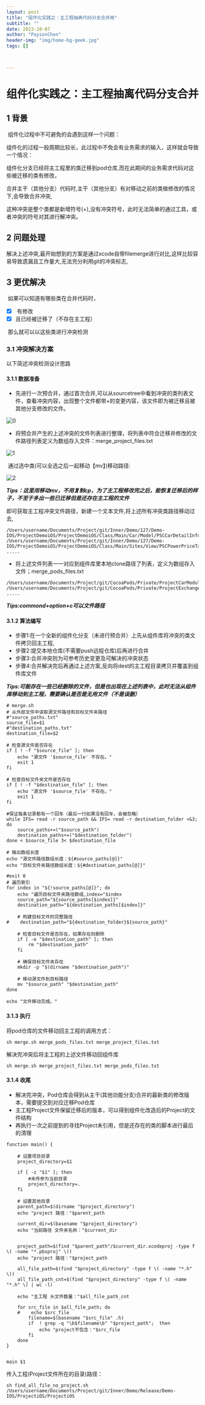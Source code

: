 ```yaml
---
layout: post
title: "组件化实践之：主工程抽离代码分支合并用"
subtitle: ""
date: 2023-10-07
author: "PaysonChen"
header-img: "img/home-bg-geek.jpg"
tags: []



---
```


# 组件化实践之：主工程抽离代码分支合并

## 1 背景

​	组件化过程中不可避免的会遇到这样一个问题：

​	组件化的过程一般周期比较长，此过程中不免会有业务需求的输入，这样就会导致一个情况：

​	组件化分支已经将主工程里的类迁移到pod仓库,而在此期间的业务需求代码对这些被迁移的类有修改，

​	合并主干（其他分支）代码时,主干（其他分支）有对移动之前的类做修改的情况下,会导致合并冲突,

​	这种冲突是整个类都是新增符号(+),没有冲突符号，此时无法简单的通过工具，或者冲突的符号对其进行解冲突。

## 2 问题处理

​	解决上述冲突,最开始想到的方案是通过xcode自带filemerge进行对比,这样比较容易导致遗漏且工作量大,无法充分利用git的冲突标志,

## 3 更优解决

​	如果可以知道有哪些类在合并代码时，

- [x] ​	有修改
- [x] ​	且已经被迁移了（不存在主工程）

​	那么就可以以这些类进行冲突检测

### 3.1 冲突解决方案

以下简述冲突检测设计思路	

#### 3.1.1 数据准备

- 先进行一次预合并，通过首次合并,可以从sourcetree中看到冲突的类列表文件，查看冲突内容，出现整个文件都带+的变更内容，该文件即为被迁移且被其他分支修改的文件。

![0](/img/2023-10-07-merge/0.jpg)

- 将预合并产生的上述冲突的文件列表进行整理，将列表中符合迁移并修改的文件路径列表定义为数组存入文件：merge_project_files.txt

![1](/img/2023-10-07-merge/1.jpg)

​	通过选中类(可以全选之后一起移动【mv】)移动路径:

![2](/img/2023-10-07-merge/2.jpg)

***Tips：这里用移动mv，不用复制cp，为了主工程修改完之后，能恢复迁移后的样子，不至于多出一些已迁移但是还存在主工程的文件***	

即可获取主工程冲突文件路径，新建一个文本文件,将上述所有冲突类路径移动过去,

```shell
/Users/username/Documents/Project/git/Inner/Demo/127/Demo-IOS/ProjectDemoiOS/ProjectDemoiOS/Class/Main/Car/Model/PSCCarDetailInforModel.h
/Users/username/Documents/Project/git/Inner/Demo/127/Demo-IOS/ProjectDemoiOS/ProjectDemoiOS/Class/Main/Sites/View/PSCPowerPriceTableViewCell.m
.....
```

- 将上述文件列表一一对应到组件库里本地clone路径了列表，定义为数组存入文件；merge_pods_files.txt

```
/Users/username/Documents/Project/git/CocoaPods/Private/ProjectCarModule/ProjectCarModule/Classes/Car/Model/DemoCarDetailInforModel.h
/Users/username/Documents/Project/git/CocoaPods/Private/ProjectExchangeMoudle/ProjectExchangeMoudle/Classes/Sites/View/DemoPowerPriceTableViewCell.m
.....
```

***Tips:commond+option+c可以文件路径***

#### 3.1.2  算法编写

- 步骤1:在一个全新的组件化分支（未进行预合并）上先从组件库将冲突的类文件拷贝回主工程,
- 步骤2:提交本地仓库(不需要push远程仓库)后再进行合并
- 步骤3:合并冲突则为可参考历史变更及可解决的冲突状态
- 步骤4:合并解决完后再通过上述方案,反向将dest的主工程目录拷贝并覆盖到组件库文件

***Tips:可能存在一些已经删除的文件，但是也出现在上述列表中，此时无法从组件库移动到主工程，需要确认是否是无用文件（不是误删）***

```shell
# merge.sh
# 从外部文件中读取源文件路径和目标文件夹路径
#"source_paths.txt"
source_file=$1
#"destination_paths.txt"
destination_file=$2

# 检查源文件是否存在
if [ ! -f "$source_file" ]; then
    echo "源文件 '$source_file' 不存在。"
    exit 1
fi

# 检查目标文件夹文件是否存在
if [ ! -f "$destination_file" ]; then
    echo "源文件 '$source_file' 不存在。"
    exit 1
fi

#保证每条记录都有一个回车（最后一行如果没有回车，会被忽略）
while IFS= read -r source_path && IFS= read -r destination_folder <&3; do
    source_paths+=("$source_path")
    destination_paths+=("$destination_folder")
done < $source_file 3< $destination_file

# 输出数组长度
echo "源文件路径数组长度：${#source_paths[@]}"
echo "目标文件夹路径数组长度：${#destination_paths[@]}"

#exit 0
# 遍历索引
for index in "${!source_paths[@]}"; do
    echo "遍历目标文件夹路径数组,index="$index
    source_path="${source_paths[$index]}"
    destination_path="${destination_paths[$index]}"

    # 构建目标文件的完整路径
#    destination_path="${destination_folder}${source_path}"

    # 检查目标文件是否存在，如果存在则删除
    if [ -e "$destination_path" ]; then
        rm "$destination_path"
    fi

    # 确保目标文件夹存在
    mkdir -p "$(dirname "$destination_path")"

    # 移动源文件到目标路径
    mv "$source_path" "$destination_path"
done

echo "文件移动完成。"

```

#### 3.1.3 执行

将pod仓库的文件移动回主工程的调用方式：

```shell
sh merge.sh merge_pods_files.txt merge_project_files.txt
```

解决完冲突后将主工程的上述文件移动回组件库

```shell
sh merge.sh merge_project_files.txt merge_pods_files.txt
```

#### 3.1.4 收尾

- 解决完冲突，Pod仓库会得到从主干(其他功能分支)合并的最新类的修改版本，需要提交到对应迁移Pod仓库
- 主工程Project文件保留迁移后的版本，可以得到组件化改造后的Project的文件结构
- 再执行一次之前提到的寻找Project未引用，但是还存在的类的脚本进行最后的清理

```shell
function main() {
    
    # 设置项目目录
    project_directory=$1

    if [ -z "$1" ]; then
        #未传参为当前目录
        project_directory=.
    fi

    # 设置其他目录
    parent_path=$(dirname "$project_directory")
    echo "project 路径："$parent_path
    
    current_dir=$(basename "$project_directory")
    echo "当前路径 文件夹名称："$current_dir

    
    project_path=$(find "$parent_path"/$current_dir.xcodeproj -type f \( -name "*.pbxproj" \))
    echo "project 路径："$project_path

    all_file_path=$(find "$project_directory" -type f \( -name "*.h" \))
    all_file_path_cnt=$(find "$project_directory" -type f \( -name "*.h" \) | wc -l)

    echo "主工程 头文件数量："$all_file_path_cnt

    for src_file in $all_file_path; do
    #    echo $src_file
        filename=$(basename "$src_file" .h)
        if  ! grep -q "\b$filename\b" "$project_path";  then
            echo "project不包含："$src_file
        fi
    done
}


main $1

```

传入工程(Project文件所在的目录)路径：

```shell
sh find_all_file_no_project.sh /Users/username/Documents/Project/git/Inner/Demo/Release/Demo-IOS/ProjectiOS/ProjectiOS 
```

